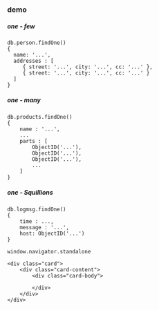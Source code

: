 ### demo


##### one - few
```
db.person.findOne()
{
  name: '...',
  addresses : [
     { street: '...', city: '...', cc: '...' },
     { street: '...', city: '...', cc: '...' }
  ]
}
```

##### one - many
```
db.products.findOne()
{
    name : '...',
    ...
    parts : [
        ObjectID('...'),
        ObjectID('...'),
        ObjectID('...'),
        ...
    ]
}
```

##### one - Squillions
```
db.logmsg.findOne()
{
    time : ...,
    message : '...',
    host: ObjectID('...')
}
```

`window.navigator.standalone`


```
<div class="card">
    <div class="card-content">
        <div class="card-body">
            
        </div>
    </div>
</div>
```
